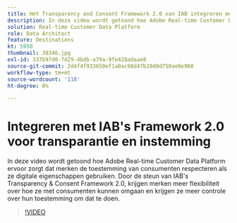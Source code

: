 ```yaml
---
title: Het Transparency and Consent Framework 2.0 van IAB integreren met Adobe Real-time Customer Data Platform
description: In deze video wordt getoond hoe Adobe Real-time Customer Data Platform ervoor zorgt dat merken de toestemming van consumenten respecteren als ze digitale eigenschappen gebruiken. Door de steun van IAB's Transparency & Consent Framework 2.0, krijgen merken meer flexibiliteit over hoe ze met consumenten kunnen omgaan en krijgen ze meer controle over hun toestemming om dat te doen.
solution: Real-time Customer Data Platform
role: Data Architect
feature: Destinations
kt: 5950
thumbnail: 38346.jpg
exl-id: 337b97d0-fd29-4bdb-a79a-9fe428adaae8
source-git-commit: 2d4f4f933650ef1a0ac98d47b28d0d750ae0e908
workflow-type: tm+mt
source-wordcount: '118'
ht-degree: 0%

---
```


# Integreren met IAB&#39;s Framework 2.0 voor transparantie en instemming

In deze video wordt getoond hoe Adobe Real-time Customer Data Platform ervoor zorgt dat merken de toestemming van consumenten respecteren als ze digitale eigenschappen gebruiken. Door de steun van IAB&#39;s Transparency &amp; Consent Framework 2.0, krijgen merken meer flexibiliteit over hoe ze met consumenten kunnen omgaan en krijgen ze meer controle over hun toestemming om dat te doen.

>[!VIDEO](https://video.tv.adobe.com/v/38346?quality=12&learn=on)
